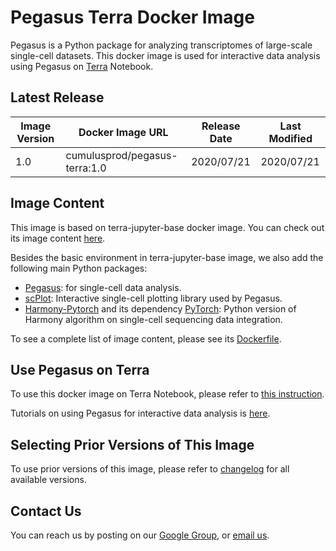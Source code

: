 # Pegasus Terra Docker Image

Pegasus is a Python package for analyzing transcriptomes of large-scale single-cell datasets. This docker image is used for interactive data analysis using Pegasus on [Terra](https://app.terra.bio) Notebook.

## Latest Release

|Image Version|Docker Image URL|Release Date|Last Modified|
|---|---|---|---|
|1.0|cumulusprod/pegasus-terra:1.0|2020/07/21|2020/07/21|

## Image Content

This image is based on terra-jupyter-base docker image. You can check out its image content [here](https://github.com/DataBiosphere/terra-docker/tree/master/terra-jupyter-base).

Besides the basic environment in terra-jupyter-base image, we also add the following main Python packages:

* [Pegasus](https://pegasus.readthedocs.io): for single-cell data analysis.
* [scPlot](https://github.com/klarman-cell-observatory/scPlot): Interactive single-cell plotting library used by Pegasus.
* [Harmony-Pytorch](https://github.com/lilab-bcb/harmony-pytorch) and its dependency [PyTorch](https://pytorch.org/): Python version of Harmony algorithm on single-cell sequencing data integration.

To see a complete list of image content, please see its [Dockerfile](https://raw.githubusercontent.com/klarman-cell-observatory/cumulus/master/docker/pegasus-terra/1.0/Dockerfile).

## Use Pegasus on Terra

To use this docker image on Terra Notebook, please refer to [this instruction](https://pegasus.readthedocs.io/en/latest/terra_notebook.html).

Tutorials on using Pegasus for interactive data analysis is [here](https://pegasus.readthedocs.io/en/dev/tutorials.html).

## Selecting Prior Versions of This Image

To use prior versions of this image, please refer to [changelog](./CHANGELOG.md) for all available versions.

## Contact Us

You can reach us by posting on our [Google Group](https://groups.google.com/forum/#!forum/cumulus-support), or [email us](mailto:cumulus-support@googlegroups.com).
